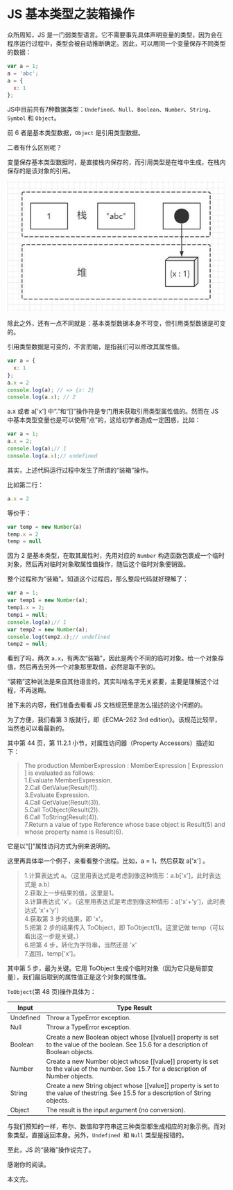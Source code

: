 # JS 基本类型之装箱操作
众所周知，JS 是一门弱类型语言。它不需要事先具体声明变量的类型，因为会在程序运行过程中，类型会被自动推断确定。因此，可以用同一个变量保存不同类型的数据：

```javascript
var a = 1;
a = 'abc';
a = {
  x: 1
};
```
JS中目前共有7种数据类型：`Undefined`、`Null`、`Boolean`、`Number`、`String`、`Symbol` 和 `Object`。

前 6 者是基本类型数据，`Object` 是引用类型数据。

二者有什么区别呢？

变量保存基本类型数据时，是直接栈内保存的，而引用类型是在堆中生成，在栈内保存的是该对象的引用。
<p align="center">
	<img src="fig001.png" ">
</p>

除此之外，还有一点不同就是：基本类型数据本身不可变，但引用类型数据是可变的。

引用类型数据是可变的，不言而喻，是指我们可以修改其属性值。
```javascript
var a = {
  x: 1
};
a.x = 2
console.log(a); // => {x: 2}  
console.log(a.x); // 2  
```
a.x 或者 a['x'] 中“.”和“[]”操作符是专门用来获取引用类型属性值的。然而在 JS 中基本类型变量也是可以使用“点”的，这给初学者造成一定困惑，比如：
```javascript
var a = 1;
a.x = 2;
console.log(a);// 1  
console.log(a.x);// undefined  
```
其实，上述代码运行过程中发生了所谓的“装箱”操作。

比如第二行：
```javascript
a.x = 2
```
等价于：
```javascript
var temp = new Number(a)
temp.x = 2
temp = null
```
因为 2 是基本类型，在取其属性时，先用对应的 `Number` 构造函数包裹成一个临时对象，然后再对临时对象取属性值操作，随后这个临时对象便销毁。

整个过程称为“装箱”。知道这个过程后，那么整段代码就好理解了：
```javascript
var a = 1;
var temp1 = new Number(a);
temp1.x = 2;
temp1 = null;
console.log(a);// 1  
var temp2 = new Number(a);
console.log(temp2.x);// undefined  
temp2 = null;
```
看到了吗，两次 `a.x`，有两次“装箱”，因此是两个不同的临时对象。给一个对象存值，然后再去另外一个对象那里取值，必然是取不到的。

“装箱”这种说法是来自其他语言的。其实叫啥名字无关紧要，主要是理解这个过程，不再迷糊。

接下来的内容，我们准备去看看 JS 文档规范里是怎么描述的这个问题的。

为了方便，我们看第 3 版就行，即《ECMA-262 3rd edition》。该规范比较早，当然也可以看最新的。

其中第 44 页，第 11.2.1 小节，对属性访问器（Property Accessors）描述如下：

> The production MemberExpression : MemberExpression [ Expression ] is evaluated as follows:  
1.Evaluate MemberExpression.  
2.Call GetValue(Result(1)).  
3.Evaluate Expression.  
4.Call GetValue(Result(3)).  
5.Call ToObject(Result(2)).  
6.Call ToString(Result(4)).  
7.Return a value of type Reference whose base object is Result(5) and whose property name is Result(6).  

它是以“[]”属性访问方式为例来说明的。

这里再具体举一个例子，来看看整个流程。比如，a = 1，然后获取 a['x'] 。

> 1.计算表达式 a。（这里用表达式是考虑到像这种情形：a.b['x']，此时表达式是 a.b）    
2.获取上一步结果的值，这里是1。   
3.计算表达式 'x'。（这里用表达式是考虑到像这种情形：a['x'+'y']，此时表达式 'x'+'y'）   
4.获取第 3 步的结果，即 'x'。   
5.把第 2 步的结果传入 ToObject，即 ToObject(1)。这里记做 temp（可以看出这一步是关键。）   
6.把第 4 步，转化为字符串，当然还是 'x'   
7.返回，temp['x']。

其中第 5 步，最为关键。它用 ToObject 生成个临时对象（因为它只是局部变量），我们最后取到的属性值正是这个对象的属性值。

`ToObject`(第 48 页)操作具体为：

|Input|	Type Result|
|-----|-----|
|Undefined|	Throw a TypeError exception.|
|Null|	Throw a TypeError exception.|
|Boolean|	Create a new Boolean object whose [[value]] property is set to the value of the boolean. See 15.6 for a description of Boolean objects.|
|Number	|Create a new Number object whose [[value]] property is set to the value of the number. See 15.7 for a description of Number objects.|
|String	|Create a new String object whose [[value]] property is set to the value of thestring. See 15.5 for a description of String objects.|
|Object	|The result is the input argument (no conversion).|
与我们预知的一样，布尔、数值和字符串这三种类型都生成相应的对象示例。而对象类型，直接返回本身。另外，`Undefined `和 `Null` 类型是报错的。

至此，JS 的“装箱”操作说完了。

感谢你的阅读。

本文完。